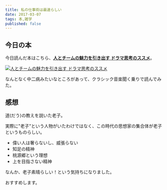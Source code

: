 ```yaml
---
title: 私の仕事術は最速らしい
date: 2017-03-07
tags: 本,雑学
published: false
---
```


## 今日の本
今日読んだ本はこちら、<a href="http://amzn.to/2mJgW1H" blank="_target"><b>人とチームの魅力を引き出す ドラマ思考のススメ</b></a>。

<a href="http://amzn.to/2mJgW1H" blank="_target"><img src="/xushengbo/posts/201703/07.jpg" class="w200 mt20 mb20 m-c d-b" alt="人とチームの魅力を引き出す ドラマ思考のススメ"></a>

なんとなく中二病みたいなところがあって、クラシック音楽聞く乗りで読んでみた。

## 感想

道(だう)の教えを説いた老子。

実際に"老子"という人物がいたわけではなく、この時代の思想家の集合体が老子というものらしい。

- 偉い人は奢らないし、威張らない
- 知足の精神
- 桃源郷という理想
- 上を目指さない精神

なんか、老子素晴らしい！という気持ちになりました。

おすすめします。
